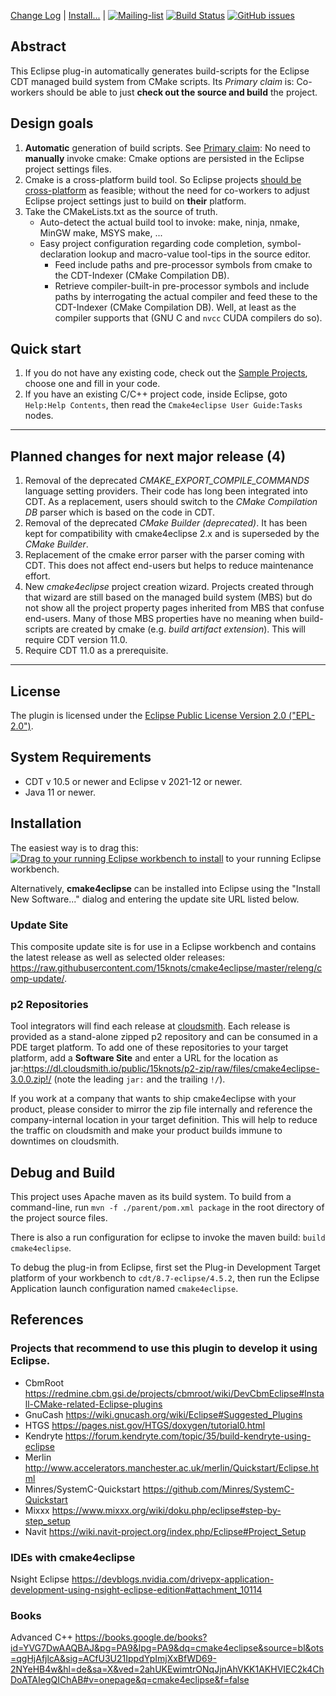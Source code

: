 [Change Log](CHANGELOG.md) | 
[Install...](#installation) | 
[![Mailing-list](https://img.shields.io/badge/Mailing-list-blue.svg)](http://groups.google.com/d/forum/cmake4eclipse-users)
[![Build Status](https://github.com/15knots/cmake4eclipse/actions/workflows/maven.yml/badge.svg)](https://github.com/15knots/cmake4eclipse/actions/workflows/maven.yml)
[![GitHub issues](https://img.shields.io/github/issues/15knots/cmake4eclipse.svg)](https://github.com/15knots/cmake4eclipse/issues)


## Abstract
This Eclipse plug-in automatically generates build-scripts for the Eclipse CDT managed build system from CMake scripts.
Its <a id="pc">*Primary claim*</a> is: Co-workers should be able to just **check out the source and build** the project. 

## Design goals
1. **Automatic** generation of build scripts. See [Primary claim](#pc): No need to **manually** invoke cmake: Cmake options are persisted in the Eclipse project settings files.
1. Cmake is a cross-platform build tool. So Eclipse projects [should be cross-platform](#pc) as feasible; without the need for co-workers to adjust Eclipse project settings just to build on **their** platform. 
1. Take the CMakeLists.txt as the source of truth.
   - Auto-detect the actual build tool to invoke: make, ninja, nmake, MinGW make, MSYS make, ...
   - Easy project configuration regarding code completion, symbol-declaration lookup and macro-value tool-tips in the source editor.
     - Feed include paths and pre-processor symbols from cmake to the CDT-Indexer (CMake Compilation DB).
     - Retrieve compiler-built-in pre-processor symbols and include paths by interrogating the actual compiler and feed these to the CDT-Indexer (CMake Compilation DB). Well, at least as the compiler supports that (GNU C and `nvcc` CUDA compilers do so).

## Quick start
 1. If you do not have any existing code, check out the [Sample Projects](https://github.com/15knots/cmake4eclipse-sample-projects), choose one and fill in your code.
 1. If you have an existing C/C++ project code, inside Eclipse, goto `Help:Help Contents`, then read the `Cmake4eclipse User Guide:Tasks` nodes.

---
## Planned changes for next major release (4)
1. Removal of the deprecated *CMAKE_EXPORT_COMPILE_COMMANDS* language setting providers. Their code has long been integrated 
into CDT. As a replacement, users should switch to the *CMake Compilation DB* parser which is based on the code in CDT.
1. Removal of the deprecated *CMake Builder (deprecated)*. It has been kept for compatibility with cmake4eclipse 2.x and is superseded by the *CMake Builder*.
1. Replacement of the cmake error parser with the parser coming with CDT. This does not affect end-users but helps to 
reduce maintenance effort.
1. New *cmake4eclipse* project creation wizard. Projects created through that wizard are still based on the managed build system (MBS)
but do not show all the project property pages inherited from MBS that confuse end-users. Many of those MBS properties 
have no meaning when build-scripts are created by cmake (e.g. *build artifact extension*). 
This will require CDT version 11.0.
1. Require CDT 11.0 as a prerequisite.

---
## License
The plugin is licensed under the <a href="https://www.eclipse.org/legal/epl-2.0/">Eclipse Public License Version 2.0 ("EPL-2.0")</a>.

## System Requirements
- CDT v 10.5 or newer and Eclipse v 2021-12 or newer.
- Java 11 or newer.

## Installation
The easiest way is to drag this: <a href="http://marketplace.eclipse.org/marketplace-client-intro?mpc_install=2318334" class="drag" title="Drag to your running Eclipse workbench to install cmake4eclipse">
<img class="img-responsive" src="https://marketplace.eclipse.org/sites/all/themes/solstice/public/images/marketplace/btn-install.png" alt="Drag to your running Eclipse workbench to install" /></a> to your running Eclipse workbench.

Alternatively, **cmake4eclipse** can be installed into Eclipse using the "Install New Software..." dialog and entering the update site URL listed below.

### Update Site
This composite update site is for use in a Eclipse workbench and contains the latest release as well as selected older releases:
https://raw.githubusercontent.com/15knots/cmake4eclipse/master/releng/comp-update/.

### p2 Repositories
Tool integrators will find each release at [cloudsmith](https://cloudsmith.io/~15knots/repos/p2-zip/packages/).
Each release is provided as a stand-alone zipped p2 repository and can be consumed in a PDE target platform. To add one
of these repositories to your target platform, add a **Software Site** and enter a URL for the location as
jar:https://dl.cloudsmith.io/public/15knots/p2-zip/raw/files/cmake4eclipse-3.0.0.zip!/ 
(note the leading `jar:` and the trailing `!/`).

If you work at a company that wants to ship cmake4eclipse with your product, please consider to mirror the zip file internally
and reference the company-internal location in your target definition. This will help to reduce the traffic on cloudsmith and
make your product builds immune to downtimes on cloudsmith.

## Debug and Build
This project uses Apache maven as its build system.
To build from a command-line, run `mvn -f ./parent/pom.xml package` in the root directory of the project source files.

There is also a run configuration for eclipse to invoke the maven build: `build cmake4eclipse`.

To debug the plug-in from Eclipse, first set the Plug-in Development Target platform of your workbench to `cdt/8.7-eclipse/4.5.2`, then run the Eclipse Application launch configuration named `cmake4eclipse`.

## References
### Projects that recommend to use this plugin to develop it using Eclipse.
- CbmRoot https://redmine.cbm.gsi.de/projects/cbmroot/wiki/DevCbmEclipse#Install-CMake-related-Eclipse-plugins
- GnuCash https://wiki.gnucash.org/wiki/Eclipse#Suggested_Plugins
- HTGS https://pages.nist.gov/HTGS/doxygen/tutorial0.html
- Kendryte https://forum.kendryte.com/topic/35/build-kendryte-using-eclipse
- Merlin http://www.accelerators.manchester.ac.uk/merlin/Quickstart/Eclipse.html
- Minres/SystemC-Quickstart https://github.com/Minres/SystemC-Quickstart
- Mixxx https://www.mixxx.org/wiki/doku.php/eclipse#step-by-step_setup
- Navit https://wiki.navit-project.org/index.php/Eclipse#Project_Setup

### IDEs with cmake4eclipse
Nsight Eclipse https://devblogs.nvidia.com/drivepx-application-development-using-nsight-eclipse-edition#attachment_10114

### Books
Advanced C++ https://books.google.de/books?id=YVG7DwAAQBAJ&pg=PA9&lpg=PA9&dq=cmake4eclipse&source=bl&ots=qgHjAfjlcA&sig=ACfU3U21IppdYpImjXxBfWD69-2NYeHB4w&hl=de&sa=X&ved=2ahUKEwimtrONqJjnAhVKK1AKHVIEC2k4ChDoATAIegQIChAB#v=onepage&q=cmake4eclipse&f=false
